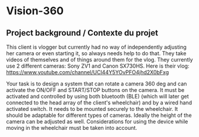 # Vision-360

## Project background / Contexte du projet
This client is vlogger but currently had no way of independently adjusting her camera or even starting it, so always needs help to do that. They take videos of themselves and of things around them for the vlog. They currently use 2 different cameras: Sony ZV1 and Canon SX730HS. Here is their vlog:
https://www.youtube.com/channel/UCl44Y5YOvPFO4jhd2X0bFxg

Your task is to design a system that can rotate a camera 360 deg and can activate the ON/OFF and START/STOP buttons on the camera. It must be activated and controlled by using both bluetooth (BLE)  (which will later get connected to the head array of the client's wheelchair) and by a wired hand activated switch. It needs to be mounted securely to the wheelchair. It should be adaptable for different types of cameras. Ideally the height of the camera can be adjusted as well. Considerations for using the device while moving in the wheelchair must be taken into account.
